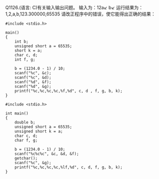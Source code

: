 Q1126.(语言: C)有关输入输出问题。
输入为：12a↙
       b↙ 
运行结果为：1,2,a,b,123.300000,65535
请改正程序中的错误，使它能得出正确的结果：
```
#include <stdio.h>

main()
{
    int b;
    unsigned short a = 65535;
    short k = a;
    char c, d;
    int f, g;

    b = (1234.0 - 1) / 10;
    scanf("%c", &c);
    scanf("%c", &d);
    scanf("%d", &f);
    scanf("%d", &g);
    printf("%c,%c,%c,%c,%f,%d", c, d , f, g, b, k);
}
```
```
#include <stdio.h>

int main()
{
    double b;
    unsigned short a = 65535;
    unsigned short k = a;
    char c, d;
    char f, g;

    b = (1234.0 - 1) / 10;
    scanf("%c%c%c", &c, &d, &f);
    getchar(); 
    scanf("%c", &g); 
    printf("%c,%c,%c,%c,%lf,%d", c, d, f, g, b, k);
}
```
